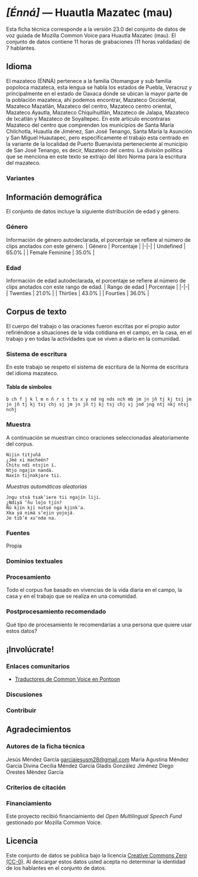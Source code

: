 # *[Énná]* &mdash; Huautla Mazatec (mau)
Esta ficha técnica corresponde a la versión 23.0 del conjunto de datos de voz guiada de Mozilla Common Voice 
para Huautla Mazatec (mau). El conjunto de datos contiene 11 horas de grabaciones (11 horas
validadas) de 7 hablantes.

## Idioma
El mazateco (ÉNNÁ) pertenece a la familia Otomangue y sub familia popoloca mazateca, esta lengua se habla los estados de Puebla, Veracruz y principalmente en el estado de Oaxaca donde se ubican la mayor parte de la población mazateca, ahí podemos encontrar, Mazateco Occidental, Mazateco Mazatlán, Mazateco del centro, Mazateco centro oriental, Mazateco Ayautla, Mazateco Chiquihuitlán, Mazateco de Jalapa, Mazateco de Ixcatlán y Mazateco de Soyaltepec. En este articulo encontraras Mazateco del centro que comprenden los municipios de Santa María Chilchotla, Huautla de Jiménez, San José Tenango, Santa María la Asunción y San Miguel Huautapec, pero específicamente el trabajo esta centrado en la variante de la localidad de Puerto Buenavista perteneciente al municipio de San José Tenango, es decir, Mazateco del centro. 
La división política que se menciona en este texto se extrajo del libro Norma para la escritura del mazateco.
<!-- {{LANGUAGE_DESCRIPTION}} -->
<!-- Proporcione una breve descripción (1-2 párrafos) de su idioma -->

### Variantes
<!-- {{VARIANT_DESCRIPTION}} -->
<!-- @ OPCIONAL @ -->
<!-- Describa las variantes (variantes MCV) de su idioma -->

## Información demográfica
El conjunto de datos incluye la siguiente distribución de edad y género.
<!-- puede obtener gran parte de la información en esta sección desde https://analyzer.cv-toolbox.web.tr/browse -->

### Género
Información de género autodeclarada, el porcentaje se refiere al número de clips anotados con este género.
| Género | Porcentaje |
|-|-|
| Undefined | 65.0% |
| Female Feminine | 35.0% |
<!-- {{GENDER_TABLE}} -->
<!-- @ GENERADO AUTOMÁTICAMENTE @ -->
<!-- | Género              | Frecuencia |
|---------------------|------------|
| masculino           | ? |
| no declarado        | ? |
| femenino            | ? | -->

### Edad
Información de edad autodeclarada, el porcentaje se refiere al número de clips anotados con este rango de edad.
| Rango de edad | Porcentaje |
|-|-|
| Twenties | 21.0% |
| Thirties | 43.0% |
| Fourties | 36.0% |
<!-- {{AGE_TABLE}} -->
<!-- @ GENERADO AUTOMÁTICAMENTE @ -->
<!-- | Rango de edad | Frecuencia |
|---------------|------------|
| adolescentes  | ? |
| veintes       | ? |
| treintas      | ? |
| cuarentas     | ? |
| cincuentas    | ? |
   ...si hay otros rangos de edad presentes en sus datos, añádalos como filas... -->

## Corpus de texto
El cuerpo del trabajo o las oraciones fueron escritas por el propio autor refiriéndose a situaciones de la vida cotidiana en el campo, en la casa, en el trabajo y en todas la actividades que se viven a diario en la comunidad.
<!-- {{TEXT_CORPUS_DESCRIPTION}} -->
<!-- @ OPCIONAL @ -->
<!-- Una descripción general del corpus de texto, con información como la longitud media (en caracteres y palabras) de las oraciones validadas. -->

### Sistema de escritura
En este trabajo se respeto el sistema de escritura de la Norma de escritura del idioma mazateco.
<!-- {{WRITING_SYSTEM_DESCRIPTION}} -->
<!-- @ OPCIONAL @ -->
<!-- Una descripción del sistema de escritura (o sistemas de escritura) utilizado en el corpus de texto -->

#### Tabla de símbolos
``` b ch f j k l m n ñ r s t ts x y nd ng nds nch mb jm jn jñ tj kj tsj jm jn jñ tj kj tsj chj sj jm jn jñ tj kj tsj chj sj jnd jng ntj nkj ntsj nchj ```
<!-- {{ALPHABET_TABLE}} -->
<!-- @ OPCIONAL @ -->
<!-- Si el sistema de escritura es alfabético, puede incluir aquí el alfabeto válido -->

### Muestra
A continuación se muestran cinco oraciones seleccionadas aleatoriamente del corpus.

```
Nijin titjuñá
¿Jmé xi macheén?
Chitu ndí ntsjin í.
Ntjo ngajin nandá.
Naxín tijnakjare tii.
```

*Muestras automáticas aleatorias*

```
Jngu stsá tsakʼiere tii ngajín liji.
¿Ndiyá ʼñu lojo tjín?
Ñú kjín kjí nutsé nga kjinkʼa.
Xka yá nimá sʼejin yojojá.
Je tibʼé xuʼnda na.
```
<!-- {{SENTENCES_SAMPLE}} -->

### Fuentes
Propia
<!-- {{SOURCES_LIST}} -->
<!-- @ OPCIONAL @ -->
<!-- Una lista de las fuentes de las oraciones, se puede limitar a las N principales -->

### Dominios textuales
<!-- {{TEXT_DOMAIN_DESCRIPTION}} -->
<!-- @ OPCIONAL @ -->
<!-- ¿Qué dominios textuales están representados en el corpus? -->

### Procesamiento
Todo el corpus fue basado en vivencias de la vida diaria en el campo, la casa y en el trabajo que se realiza en una comunidad.
<!-- {{PROCESSING_DESCRIPTION}} -->
<!-- @ OPCIONAL @ -->
<!-- Cómo se ha procesado la información textual -->

### Postprocesamiento recomendado
Qué tipo de procesamiento le recomendarías a una persona que quiere usar estos datos?
<!-- {{RECOMMENDED_POSTPROCESSING_DESCRIPTION}} -->
<!-- @ OPCIONAL @ -->
<!-- Qué debería hacerse antes de usar los datos, por ejemplo normalización de Unicode -->

## ¡Involúcrate!

### Enlaces comunitarios
* [Traductores de Common Voice en Pontoon](https://pontoon.mozilla.org/mau/common-voice/contributors/)
<!-- {{COMMUNITY_LINKS_LIST}} -->
<!-- @ OPCIONAL @ -->
<!-- Enlaces a chats / foros de la comunidad -->

### Discusiones
<!-- {{DISCUSSION_LINKS_LIST}} -->
<!-- @ OPCIONAL @ -->
<!-- Puede incluirse cualquier enlace a debates, por ejemplo en Discourse, foros u otros blogs -->

### Contribuir
<!-- {{CONTRIBUTE_LINKS_LIST}} -->
<!-- Aquí puede incluir enlaces sobre cómo contribuir al conjunto de datos -->

## Agradecimientos

### Autores de la ficha técnica
Jesús Méndez García                    garciajesusm28@gmail.com
María Agustina Méndez García
Divina Cecilia Méndez García
Gladis González Jiménez
Diego Orestes Méndez García
<!-- {{DATASHEET_AUTHORS_LIST}} -->
<!-- Una lista en el formato: Su Nombre <email@email.com> -->

### Criterios de citación
<!-- {{CITATION_DESCRIPTION}} -->
<!-- @ OPCIONAL @ -->
<!-- Si publicó un artículo y desea que lo citen, puede incluir el BiBTeX aquí -->

### Financiamiento
Este proyecto recibió financiamiento del *Open Multilingual Speech Fund* gestionado por Mozilla Common Voice.
<!-- {{FUNDING_DESCRIPTION}} -->
<!-- @ OPCIONAL @ -->
<!-- Si recibió financiemiento, puede incluir el reconocimiento aquí -->

## Licencia
Este conjunto de datos se publica bajo la licencia [Creative Commons Zero (CC-0)](https://creativecommons.org/public-domain/cc0/). Al descargar estos datos
usted acepta no determinar la identidad de los hablantes en el conjunto de datos.